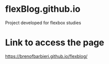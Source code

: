 # flexBlog.github.io
Project developed for flexbox studies

# Link to access the page
https://brenofbarbieri.github.io/flexblog/
